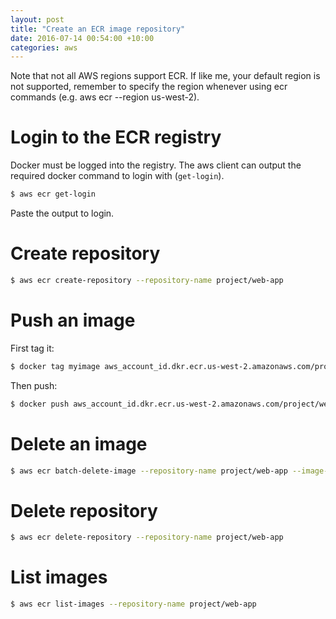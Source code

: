 ```yaml
---
layout: post
title: "Create an ECR image repository"
date: 2016-07-14 00:54:00 +10:00
categories: aws
---
```


<div class="note">
    Note that not all AWS regions support ECR. If like me, your default
    region is not supported, remember to specify the region whenever using ecr
    commands (e.g.  aws ecr --region us-west-2).
</div>

Login to the ECR registry
=========================

Docker must be logged into the registry. The aws client can output the required
docker command to login with (`get-login`).

```bash
$ aws ecr get-login
```

Paste the output to login.

Create repository
=================

```bash
$ aws ecr create-repository --repository-name project/web-app
```

Push an image
=============

First tag it:

```bash
$ docker tag myimage aws_account_id.dkr.ecr.us-west-2.amazonaws.com/project/web-app
```

Then push:

```bash
$ docker push aws_account_id.dkr.ecr.us-west-2.amazonaws.com/project/web-app
```

Delete an image
===============

```bash
$ aws ecr batch-delete-image --repository-name project/web-app --image-ids imageTag=latest
```

Delete repository
=================

```bash
$ aws ecr delete-repository --repository-name project/web-app
```

List images
===========

```bash
$ aws ecr list-images --repository-name project/web-app
```
